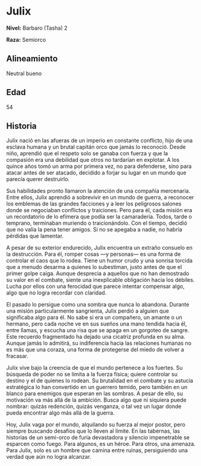 # Julix

**Nivel:** Barbaro (Tasha) 2

**Raza:** Semiorco

## Alineamiento
Neutral bueno

## Edad
54

## Historia
Julix nació en las afueras de un imperio en constante conflicto, hijo de una esclava humana y un brutal capitán orco que jamás lo reconoció. Desde niño, aprendió que el respeto solo se ganaba con fuerza y que la compasión era una debilidad que otros no tardarían en explotar. A los quince años tomó un arma por primera vez, no para defenderse, sino para atacar antes de ser atacado, decidido a forjar su lugar en un mundo que parecía querer destruirlo.

Sus habilidades pronto llamaron la atención de una compañía mercenaria. Entre ellos, Julix aprendió a sobrevivir en un mundo de guerra, a reconocer los emblemas de las grandes facciones y a leer los peligrosos salones donde se negociaban conflictos y traiciones. Pero para él, cada misión era un recordatorio de lo efímera que podía ser la camaradería. Todos, tarde o temprano, terminaban muriendo o traicionándolo. Con el tiempo, decidió que no valía la pena tener amigos. Si no se apegaba a nadie, no habría pérdidas que lamentar.

A pesar de su exterior endurecido, Julix encuentra un extraño consuelo en la destrucción. Para él, romper cosas —y personas— es una forma de controlar el caos que lo rodea. Tiene un humor crudo y una sonrisa torcida que a menudo desarma a quienes lo subestiman, justo antes de que el primer golpe caiga. Aunque desprecia a aquellos que no han demostrado su valor en el combate, siente una inexplicable obligación hacia los débiles. Lucha por ellos con una ferocidad que parece intentar compensar algo, algo que no logra recordar con claridad.

El pasado lo persigue como una sombra que nunca lo abandona. Durante una misión particularmente sangrienta, Julix perdió a alguien que significaba algo para él. No sabe si era un compañero, un amante o un hermano, pero cada noche ve en sus sueños una mano tendida hacia él, entre llamas, y escucha una risa que se apaga en un gorgoteo de sangre. Este recuerdo fragmentado ha dejado una cicatriz profunda en su alma. Aunque jamás lo admitirá, su indiferencia hacia las relaciones humanas no es más que una coraza, una forma de protegerse del miedo de volver a fracasar.

Julix vive bajo la creencia de que el mundo pertenece a los fuertes. Su búsqueda de poder no se limita a la fuerza física; quiere controlar su destino y el de quienes lo rodean. Su brutalidad en el combate y su astucia estratégica lo han convertido en un guerrero temido, pero también en un blanco para enemigos que esperan en las sombras. A pesar de ello, su motivación va más allá de la ambición. Busca algo que ni siquiera puede nombrar: quizás redención, quizás venganza, o tal vez un lugar donde pueda encontrar algo más allá de la guerra.

Hoy, Julix vaga por el mundo, alquilando su fuerza al mejor postor, pero siempre buscando desafíos que lo lleven al límite. En las tabernas, las historias de un semi-orco de furia devastadora y silencio impenetrable se esparcen como fuego. Para algunos, es un héroe. Para otros, una amenaza. Para Julix, solo es un hombre que camina entre ruinas, persiguiendo una verdad que aún no logra alcanzar.

